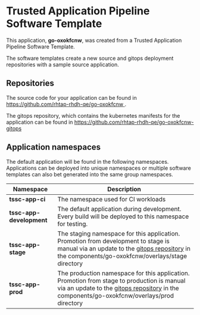 # Trusted Application Pipeline Software Template

This application, **go-oxokfcnw**, was created from a Trusted Application Pipeline Software Template.

The software templates create a new source and gitops deployment repositories with a sample source application. 

## Repositories

The source code for your application can be found in [https://github.com/rhtap-rhdh-qe/go-oxokfcnw ](https://github.com/rhtap-rhdh-qe/go-oxokfcnw ).
 
The gitops repository, which contains the kubernetes manifests for the application can be found in 
[https://github.com/rhtap-rhdh-qe/go-oxokfcnw-gitops ](https://github.com/rhtap-rhdh-qe/go-oxokfcnw-gitops ) 

## Application namespaces 

The default application will be found in the following namespaces. Applications can be deployed into unique namespaces or multiple software templates can also bet generated into the same group namespaces.  

|  Namespace   |  Description   |  
| -------- | -------- |
| **tssc-app-ci** | The namespace used for CI workloads |
| **tssc-app-development** | The default application during development. Every build will be deployed to this namespace for testing. |
| **tssc-app-stage** | The staging namespace for this application. Promotion from development to stage is manual via an update to the [gitops repository](https://github.com/rhtap-rhdh-qe/go-oxokfcnw-gitops ) in the components/go-oxokfcnw/overlays/stage directory |
| **tssc-app-prod** | The production namespace for this application. Promotion from stage to production is manual via an update to the [gitops repository](https://github.com/rhtap-rhdh-qe/go-oxokfcnw-gitops ) in the components/go-oxokfcnw/overlays/prod directory |
